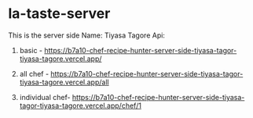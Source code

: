 # la-taste-server
This is the server side
Name: Tiyasa Tagore
Api:
1. basic - https://b7a10-chef-recipe-hunter-server-side-tiyasa-tagor-tiyasa-tagore.vercel.app/

2. all chef - https://b7a10-chef-recipe-hunter-server-side-tiyasa-tagor-tiyasa-tagore.vercel.app/all

3. individual chef- https://b7a10-chef-recipe-hunter-server-side-tiyasa-tagor-tiyasa-tagore.vercel.app/chef/1